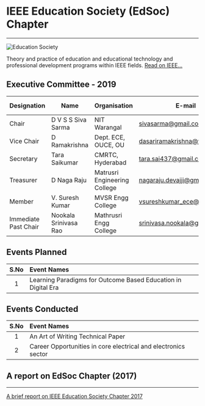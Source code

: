 # IEEE Education Society (EdSoc) Chapter
---

![Education Society](/user/img/logos/ed-logo.gif)

Theory and practice of education and educational technology and professional development programs within IEEE fields. [Read on IEEE...](https://www.ieee.org/membership_services/membership/societies/membership_societies_index.html)

## Executive Committee - 2019

| Designation          | Name                  | Organisation                 | E-mail                       | Membership No |
| -------------------- | --------------------- | ---------------------------- | ---------------------------- | ------------- |
| Chair                | D V S S Siva Sarma    | NIT Warangal                 | sivasarma@gmail.com          | SM 41597317   |
| Vice Chair           | D Ramakrishna         | Dept. ECE, OUCE, OU          | dasariramakrishna@yahoo.com  | M 92140488    |
| Secretary            | Tara Saikumar         | CMRTC, Hyderabad             | tara.sai437@gmail.com        | M 93809193    |
| Treasurer            | D Naga Raju           | Matrusri Engineering College | nagaraju.devajji@gmail.com   | M 92937395    |
| Member               | V. Suresh Kumar       | MVSR Engg College            | vsureshkumar_ece@mvsr.edu.in | M 94435423    |
| Immediate Past Chair | Nookala Srinivasa Rao | Mathrusri Engg College       | srinivasa.nookala@gmail.com  | SM 85017068   |


## Events Planned
| S.No | Event Names |
| :----: | :------------ |
| 1 | Learning Paradigms for Outcome Based Education in Digital Era |

## Events Conducted

| S.No | Event Names |
| :-----: | :------------------------------------------------------------------------ |
| 1 | An Art of Writing Technical Paper  |
| 2 | Career Opportunities in core electrical and electronics sector  |

## A report on EdSoc Chapter (2017)
---

[A brief report on IEEE Education Society Chapter 2017](/chapters/edusoc/events/IEEE-Education-Society-Chapter-2017.pdf)